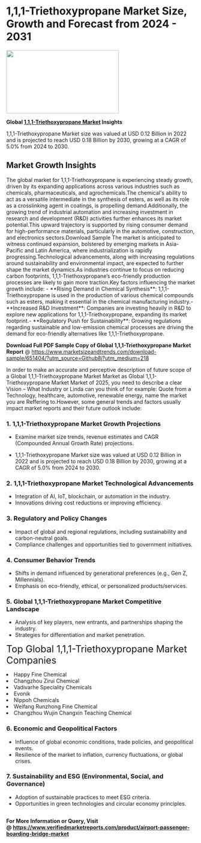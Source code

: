 <H1>1,1,1-Triethoxypropane Market Size, Growth and Forecast from 2024 - 2031</H1><img class="aligncenter size-medium wp-image-584254" src="https://thirdeyenews.in/wp-content/uploads/2024/09/Global-Market-Research-300x168.jpeg" alt="" width="300" height="168" /><p><strong>Global&nbsp;<a href="https://www.marketsizeandtrends.com/download-sample/651404/?utm_source=Github8j?utm_medium=218">1,1,1-Triethoxypropane Market</a> Insights</strong></p><p>1,1,1-Triethoxypropane Market size was valued at USD 0.12 Billion in 2022 and is projected to reach USD 0.18 Billion by 2030, growing at a CAGR of 5.0% from 2024 to 2030.</p><p><h2>Market Growth Insights</h2> The global market for 1,1,1-Triethoxypropane is experiencing steady growth, driven by its expanding applications across various industries such as chemicals, pharmaceuticals, and agrochemicals.The chemical's ability to act as a versatile intermediate in the synthesis of esters, as well as its role as a crosslinking agent in coatings, is propelling demand.Additionally, the growing trend of industrial automation and increasing investment in research and development (R&D) activities further enhances its market potential.This upward trajectory is supported by rising consumer demand for high-performance materials, particularly in the automotive, construction, and electronics sectors.Download Sample The market is anticipated to witness continued expansion, bolstered by emerging markets in Asia-Pacific and Latin America, where industrialization is rapidly progressing.Technological advancements, along with increasing regulations around sustainability and environmental impact, are expected to further shape the market dynamics.As industries continue to focus on reducing carbon footprints, 1,1,1-Triethoxypropane’s eco-friendly production processes are likely to gain more traction.Key factors influencing the market growth include: - **Rising Demand in Chemical Synthesis**: 1,1,1-Triethoxypropane is used in the production of various chemical compounds such as esters, making it essential in the chemical manufacturing industry.- **Increased R&D Investment**: Companies are investing heavily in R&D to explore new applications for 1,1,1-Triethoxypropane, expanding its market footprint.- **Regulatory Push for Sustainability**: Growing regulations regarding sustainable and low-emission chemical processes are driving the demand for eco-friendly alternatives like 1,1,1-Triethoxypropane.</p><p><span class=""><strong>Download Full PDF Sample Copy of Global 1,1,1-Triethoxypropane Market Report</strong> @ <a href="https://www.marketsizeandtrends.com/download-sample/651404/?utm_source=Github8j?utm_medium=218" target="_blank">https://www.marketsizeandtrends.com/download-sample/651404/?utm_source=Github8j?utm_medium=218</a></span></p><p>In order to make an accurate and perceptive description of future scope of a Global&nbsp;1,1,1-Triethoxypropane Market Market as Global&nbsp;1,1,1-Triethoxypropane Market Market of 2025, you need to describe a clear Vision &ndash; What Industry or Linda can you think of for example: Quote from a Technology, healthcare, automotive, renewable energy, name the market you are Reffering to.However, some general trends and factors usually impact market reports and their future outlook include:</p><h3>1.&nbsp;<strong>1,1,1-Triethoxypropane Market Growth Projections</strong></h3><ul><li>Examine market size trends, revenue estimates and CAGR (Compounded Annual Growth Rate) projections.</li><li><p>1,1,1-Triethoxypropane Market size was valued at USD 0.12 Billion in 2022 and is projected to reach USD 0.18 Billion by 2030, growing at a CAGR of 5.0% from 2024 to 2030.</p></li></ul><h3>2.&nbsp;<strong>1,1,1-Triethoxypropane Market Technological Advancements</strong></h3><ul><li>Integration of AI, IoT, blockchain, or automation in the industry.</li><li>Innovations driving cost reductions or improving efficiency.</li></ul><h3>3.&nbsp;<strong>Regulatory and Policy Changes</strong></h3><ul><li>Impact of global and regional regulations, including sustainability and carbon-neutral goals.</li><li>Compliance challenges and opportunities tied to government initiatives.</li></ul><h3>4.&nbsp;<strong>Consumer Behavior Trends</strong></h3><ul><li>Shifts in demand influenced by generational preferences (e.g., Gen Z, Millennials).</li><li>Emphasis on eco-friendly, ethical, or personalized products/services.</li></ul><h3>5.&nbsp;<strong>Global 1,1,1-Triethoxypropane Market Competitive Landscape</strong></h3><ul><li>Analysis of key players, new entrants, and partnerships shaping the industry.</li><li>Strategies for differentiation and market penetration.</li></ul><p data-pm-slice="1 1 []"><span style="color: inherit; font-family: inherit; font-size: 25px;">Top Global 1,1,1-Triethoxypropane Market Companies</span></p><div class="" data-test-id=""><p><li>Happy Fine Chemical</li><li> Changzhou Zirui Chemical</li><li> Vadivarhe Speciality Chemicals</li><li> Evonik</li><li> Nippoh Chemicals</li><li> Weifang Runzhong Fine Chemical</li><li> Changzhou Wujin Changxin Teaching Chemical</li></p></div><h3>6.&nbsp;<strong>Economic and Geopolitical Factors</strong></h3><ul><li>Influence of global economic conditions, trade policies, and geopolitical events.</li><li>Resilience of the market to inflation, currency fluctuations, or global crises.</li></ul><h3>7.&nbsp;<strong>Sustainability and ESG (Environmental, Social, and Governance)</strong></h3><ul><li>Adoption of sustainable practices to meet ESG criteria.</li><li>Opportunities in green technologies and circular economy principles.</li></ul><h2><strong style="font-size: 14px;">For More Information or Query, Visit @&nbsp;</strong><a style="background-color: #ffffff; font-size: 14px;" href="https://www.marketsizeandtrends.com/report/1-1-1-triethoxypropane-market/" target="_blank">https://www.verifiedmarketreports.com/product/airport-passenger-boarding-bridge-market</a></h2>